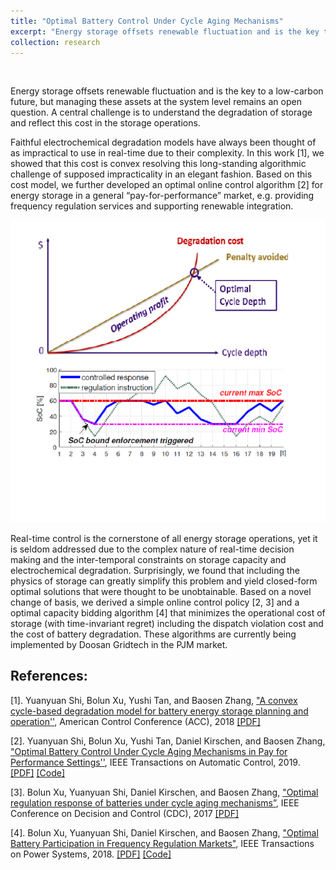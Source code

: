 ```yaml
---
title: "Optimal Battery Control Under Cycle Aging Mechanisms"
excerpt: "Energy storage offsets renewable fluctuation and is the key to a low-carbon future, but managing these assets at the system level is challenging. A central question is to understand the degradation of storage and reflect this cost in the operations. In this work, we prove that the cycle-based electrochemical degradation model is convex. Based on this cost model, we further develop an optimal online control algorithm for energy storage in a general pay-for-performance market via a novel change of basis. "
collection: research
---
```

<p>&nbsp;</p>

Energy storage offsets renewable fluctuation and is the key to a low-carbon future, but managing these assets at the system level remains an open question. A central challenge is to understand the degradation of storage and reflect this cost in the storage operations.

Faithful electrochemical degradation models have always been thought of as impractical to use in real-time due to their complexity. In this work [1], we showed that this cost is convex resolving this long-standing algorithmic challenge of supposed impracticality in an elegant fashion. Based on this cost model, we further developed an optimal online control algorithm [2] for energy storage in a general “pay-for-performance” market, e.g. providing frequency regulation services and supporting renewable integration. 
<p align="center">
	<img src='/images/research/battery_controller.png'>
</p>
Real-time control is the cornerstone of all energy storage operations, yet it is seldom addressed due to the complex nature of real-time decision making and the inter-temporal constraints on storage capacity and electrochemical degradation. Surprisingly, we found that including the physics of storage can greatly simplify this problem and yield closed-form optimal solutions that were thought to be unobtainable. Based on a novel change of basis, we derived a simple online control policy [2, 3] and a optimal capacity bidding algorithm [4] that minimizes the operational cost of storage (with time-invariant regret) including the dispatch violation cost and the cost of battery degradation. These algorithms are currently being implemented by Doosan Gridtech in the PJM market.

## References:

[1]. Yuanyuan Shi, Bolun Xu, Yushi Tan, and Baosen Zhang, ["A convex cycle-based degradation model for battery energy storage planning and operation''](https://ieeexplore.ieee.org/document/8431814), American Control Conference (ACC), 2018  [[PDF]](https://arxiv.org/pdf/1703.07968.pdf)

[2]. Yuanyuan Shi, Bolun Xu, Yushi Tan, Daniel Kirschen, and Baosen Zhang, ["Optimal Battery Control Under Cycle Aging Mechanisms in Pay for Performance Settings''](https://ieeexplore.ieee.org/abstract/document/8449100), IEEE Transactions on Automatic Control, 2019. [[PDF]](https://arxiv.org/pdf/1709.05715.pdf) [[Code]](https://drive.google.com/file/d/1LNoaSbdMlIJ5RucSjCLRBmrBmqaQ0jfS/view?usp=sharing)

[3]. Bolun Xu, Yuanyuan Shi, Daniel Kirschen, and Baosen Zhang, ["Optimal regulation response of batteries under cycle aging mechanisms”](https://ieeexplore.ieee.org/stamp/stamp.jsp?arnumber=8263750), IEEE Conference on Decision and Control (CDC), 2017  [[PDF]](https://arxiv.org/pdf/1703.07824.pdf)

[4]. Bolun Xu, Yuanyuan Shi, Daniel Kirschen, and Baosen Zhang, ["Optimal Battery Participation in Frequency Regulation Markets"](https://ieeexplore.ieee.org/document/8383984), IEEE Transactions on Power Systems, 2018. [[PDF]](https://arxiv.org/pdf/1710.10514.pdf) [[Code]](https://drive.google.com/file/d/1NS_dURp4K211zeNiInDYId97VMNwDry1/view?usp=sharing)
